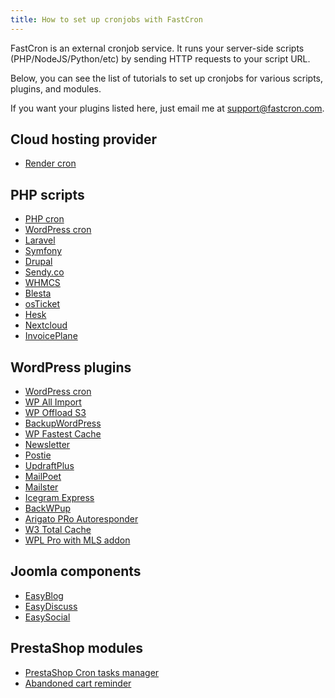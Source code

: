 ```yaml
---
title: How to set up cronjobs with FastCron
---
```


FastCron is an external cronjob service.
It runs your server-side scripts (PHP/NodeJS/Python/etc) by sending HTTP requests to your script URL.

Below, you can see the list of tutorials to set up cronjobs for various scripts, plugins, and modules.

If you want your plugins listed here, just email me at support@fastcron.com.

## Cloud hosting provider
- [Render cron](/tutorials/render-cron)

## PHP scripts

- [PHP cron](/tutorials/php-cron)
- [WordPress cron](/tutorials/wp-cron)
- [Laravel](/tutorials/laravel-cron)
- [Symfony](/tutorials/symfony-cron)
- [Drupal](/tutorials/drupal-cron)
- [Sendy.co](/tutorials/sendy-cron)
- [WHMCS](/tutorials/whmcs-cron)
- [Blesta](/tutorials/blesta-cron)
- [osTicket](/tutorials/osticket-cron)
- [Hesk](/tutorials/hesk-cron)
- [Nextcloud](/tutorials/nextcloud-cron)
- [InvoicePlane](/tutorials/invoiceplane-cron)

## WordPress plugins

- [WordPress cron](/tutorials/wp-cron)
- [WP All Import](/tutorials/wp-plugins/wp-all-import-cron)
- [WP Offload S3](/tutorials/wp-plugins/wp-offload-s3-cron)
- [BackupWordPress](/tutorials/wp-plugins/wp-backup-wordpress-cron)
- [WP Fastest Cache](/tutorials/wp-plugins/wp-fastest-cache-cron)
- [Newsletter](/tutorials/wp-plugins/wp-newsletter-cron)
- [Postie](/tutorials/wp-plugins/wp-postie-cron)
- [UpdraftPlus](/tutorials/wp-plugins/wp-updraft-plus-cron)
- [MailPoet](/tutorials/wp-plugins/mailpoet-cron)
- [Mailster](/tutorials/wp-plugins/mailster-cron)
- [Icegram Express](/tutorials/wp-plugins/icegram-express-cron)
- [BackWPup](/tutorials/wp-plugins/backwpup-cron)
- [Arigato PRo Autoresponder](/tutorials/wp-plugins/arigato-pro-autoresponder-cron)
- [W3 Total Cache](/tutorials/wp-plugins/w3-total-cache-cron)
- [WPL Pro with MLS addon](/tutorials/wp-plugins/wpl-pro-mls-addon-cron)

## Joomla components

- [EasyBlog](/tutorials/joomla/easyblog-cron)
- [EasyDiscuss](/tutorials/joomla/easydiscuss-cron)
- [EasySocial](/tutorials/joomla/easysocial-cron)

## PrestaShop modules

- [PrestaShop Cron tasks manager](/tutorials/prestashop)
- [Abandoned cart reminder](/tutorials/prestashop/abandonded-cart-reminder-cron)